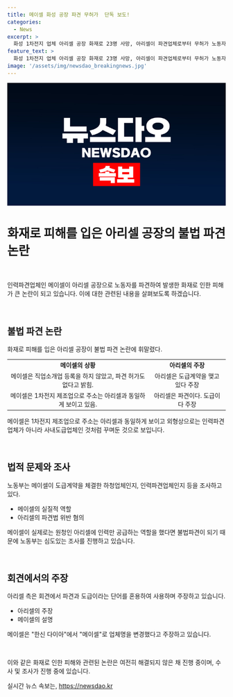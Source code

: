 ```yaml
---
title: 메이셀 화성 공장 파견 무허가  단독 보도!
categories:
  - News
excerpt: >
  화성 1차전지 업체 아리셀 공장 화재로 23명 사망, 아리셀이 파견업체로부터 무허가 노동자 공급 확인. 메이셀은 직업소개업도 등록X, 파견허가도 없다고 밝힘. 아리셀은 도급과 파견 혼동 주장. 메이셀은 업체명 변경 밝히며 불법파견 부인. 노동부는 조사 중.
feature_text: >
  화성 1차전지 업체 아리셀 공장 화재로 23명 사망, 아리셀이 파견업체로부터 무허가 노동자 공급 확인. 메이셀은 직업소개업도 등록X, 파견허가도 없다고 밝힘. 아리셀은 도급과 파견 혼동 주장. 메이셀은 업체명 변경 밝히며 불법파견 부인. 노동부는 조사 중.
image: '/assets/img/newsdao_breakingnews.jpg'
---
```


<p><img src="/assets/img/newsdao_breakingnews.jpg" alt="pcversion 속보" /></p>

<h1 data-ke-size="size32">화재로 피해를 입은 아리셀 공장의 불법 파견 논란</h1>

<p data-ke-size="size16">&nbsp;</p>

<p>인력파견업체인 메이셀이 아리셀 공장으로 노동자를 파견하여 발생한 화재로 인한 피해가 큰 논란이 되고 있습니다. 이에 대한 관련된 내용을 살펴보도록 하겠습니다.</p>

<p data-ke-size="size16">&nbsp;</p>

<h2 data-ke-size="size26">불법 파견 논란</h2>

<p data-ke-size="size16">화재로 피해를 입은 아리셀 공장이 불법 파견 논란에 휘말렸다.</p>

<table>
    <tr>
        <td style="text-align: center; height: 17px;"><b>메이셀의 상황</b></td>
        <td style="text-align: center; height: 17px;"><b>아리셀의 주장</b></td>
    </tr>
    <tr>
        <td style="text-align: center;">메이셀은 직업소개업 등록을 하지 않았고, 파견 허가도 없다고 밝힘.</td>
        <td style="text-align: center;">아리셀은 도급계약을 맺고 있다 주장</td>
    </tr>
    <tr>
        <td style="text-align: center;">메이셀은 1차전지 제조업으로 주소는 아리셀과 동일하게 보이고 있음.</td>
        <td style="text-align: center;">아리셀은 파견이다. 도급이다 주장</td>
    </tr>
</table>

<p data-ke-size="size16">메이셀은 1차전지 제조업으로 주소는 아리셀과 동일하게 보이고 외형상으로는 인력파견업체가 아니라 사내도급업체인 것처럼 꾸며둔 것으로 보입니다. </p>

<p data-ke-size="size16">&nbsp;</p>

<h2 data-ke-size="size26">법적 문제와 조사</h2>

<p data-ke-size="size16">노동부는 메이셀이 도급계약을 체결한 하청업체인지, 인력파견업체인지 등을 조사하고 있다.</p>

<ul>
    <li>메이셀의 실질적 역할</li>
    <li>아리셀의 파견법 위반 혐의</li>
</ul>

<p data-ke-size="size16">메이셀이 실제로는 원청인 아리셀에 인력만 공급하는 역할을 했다면 불법파견이 되기 때문에 노동부는 심도있는 조사를 진행하고 있습니다.</p>

<p data-ke-size="size16">&nbsp;</p>

<h2 data-ke-size="size26">회견에서의 주장</h2>

<p data-ke-size="size16">아리셀 측은 회견에서 파견과 도급이라는 단어를 혼용하여 사용하며 주장하고 있습니다.</p>

<ul>
    <li>아리셀의 주장</li>
    <li>메이셀의 설명</li>
</ul>

<p data-ke-size="size16">메이셀은 "한신 다이아"에서 "메이셀"로 업체명을 변경했다고 주장하고 있습니다.</p>

<p data-ke-size="size16">&nbsp;</p>

<p>이와 같은 화재로 인한 피해와 관련된 논란은 여전히 해결되지 않은 채 진행 중이며, 수사 및 조사가 진행 중에 있습니다.</p>
실시간 뉴스 속보는, <a href="https://newsdao.kr" rel="dofollow">https://newsdao.kr</a>


